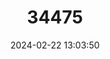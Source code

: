 ---
title: "34475"
category: "Ficus hebetifolia"
draft: false
date: 2024-02-22 13:03:50
languages:
  Portuguese: ["Coaxinguba"]
---